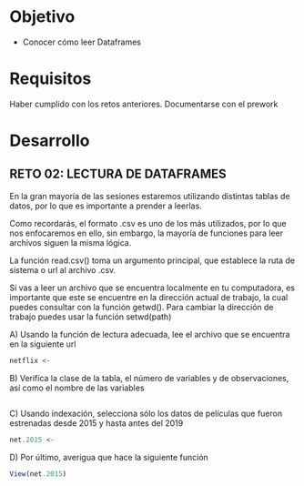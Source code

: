 # Objetivo

- Conocer cómo leer Dataframes

# Requisitos

Haber cumplido con los retos anteriores. Documentarse con el prework 

# Desarrollo

## RETO 02: LECTURA DE DATAFRAMES

En la gran mayoría de las sesiones estaremos utilizando distintas tablas de datos,
por lo que es importante a prender a leerlas.

Como recordarás, el formato .csv es uno de los más utilizados, por lo que nos 
enfocaremos en ello, sin embargo, la mayoría de funciones para leer archivos 
siguen la misma lógica.

La función read.csv() toma un argumento principal, que establece la ruta de sistema 
o url al archivo .csv.

Si vas a leer un archivo que se encuentra localmente en tu computadora, es importante
que este se encuentre en la dirección actual de trabajo, la cual puedes consultar 
con la función getwd(). Para cambiar la dirección de trabajo puedes usar la función 
setwd(path)

A) Usando la función de lectura adecuada, lee el archivo que se encuentra en la 
siguiente url
```R
netflix <- 
```

B) Verifica la clase de la tabla, el número de variables y de observaciones, así 
como el nombre de las variables
```R

```

C) Usando indexación, selecciona sólo los datos de películas que fueron estrenadas 
desde 2015 y hasta antes del 2019
```R
net.2015 <- 
```

D) Por último, averigua que hace la siguiente función
```R
View(net.2015)
```
